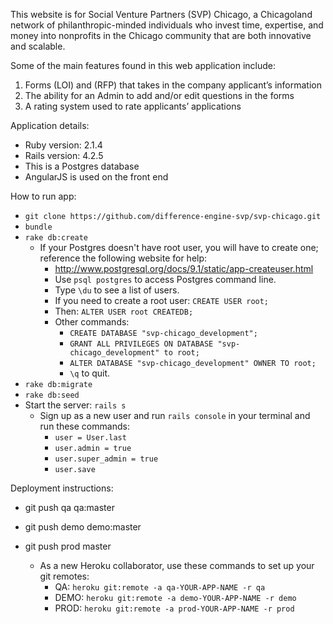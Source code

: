 This website is for Social Venture Partners (SVP) Chicago, a Chicagoland network of philanthropic-minded individuals who invest time, expertise, and money into nonprofits in the Chicago community that are both innovative and scalable.

Some of the main features found in this web application include: 

1.  Forms (LOI) and (RFP) that takes in the company applicant’s information 
2.  The ability for an Admin to add and/or edit questions in the forms
3.  A rating system used to rate applicants’ applications

Application details:

* Ruby version: 2.1.4 
* Rails version: 4.2.5 
* This is a Postgres database
* AngularJS is used on the front end

How to run app:

* `git clone https://github.com/difference-engine-svp/svp-chicago.git`
* `bundle`
* `rake db:create`
    * If your Postgres doesn't have root user, you will have to create one; reference the following website for help: 
        * http://www.postgresql.org/docs/9.1/static/app-createuser.html
        * Use `psql postgres` to access Postgres command line.
        * Type `\du` to see a list of users.
        * If you need to create a root user: `CREATE USER root;`
        * Then: `ALTER USER root CREATEDB;`
        * Other commands:
            * `CREATE DATABASE "svp-chicago_development";`
            * `GRANT ALL PRIVILEGES ON DATABASE "svp-chicago_development" to root;`
            * `ALTER DATABASE "svp-chicago_development" OWNER TO root;`
            * `\q` to quit.
* `rake db:migrate`
* `rake db:seed`
* Start the server: `rails s`
    * Sign up as a new user and run `rails console` in your terminal and run these commands:
        * `user = User.last`
        * `user.admin = true`
        * `user.super_admin = true`
        * `user.save`


Deployment instructions:

* git push qa qa:master
* git push demo demo:master
* git push prod master

    * As a new Heroku collaborator, use these commands to set up your git remotes:
        * QA: `heroku git:remote -a qa-YOUR-APP-NAME -r qa`
        * DEMO: `heroku git:remote -a demo-YOUR-APP-NAME -r demo`
        * PROD: `heroku git:remote -a prod-YOUR-APP-NAME -r prod`

